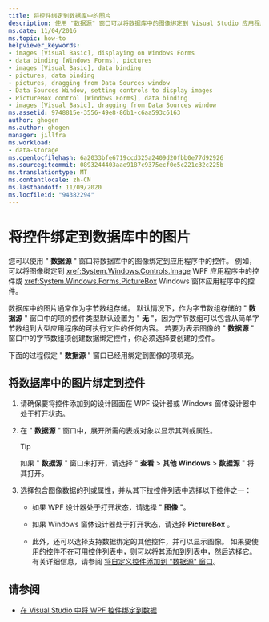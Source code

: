 ```yaml
---
title: 将控件绑定到数据库中的图片
description: 使用 "数据源" 窗口可以将数据库中的图像绑定到 Visual Studio 应用程序中的控件。
ms.date: 11/04/2016
ms.topic: how-to
helpviewer_keywords:
- images [Visual Basic], displaying on Windows Forms
- data binding [Windows Forms], pictures
- images [Visual Basic], data binding
- pictures, data binding
- pictures, dragging from Data Sources window
- Data Sources Window, setting controls to display images
- PictureBox control [Windows Forms], data binding
- images [Visual Basic], dragging from Data Sources window
ms.assetid: 9748815e-3556-49e8-86b1-c6aa593c6163
author: ghogen
ms.author: ghogen
manager: jillfra
ms.workload:
- data-storage
ms.openlocfilehash: 6a2033bfe6719ccd325a2409d20fbb0e77d92926
ms.sourcegitcommit: 0893244403aae9187c9375ecf0e5c221c32c225b
ms.translationtype: MT
ms.contentlocale: zh-CN
ms.lasthandoff: 11/09/2020
ms.locfileid: "94382294"
---
```

# <a name="bind-controls-to-pictures-from-a-database"></a>将控件绑定到数据库中的图片

您可以使用 " **数据源** " 窗口将数据库中的图像绑定到应用程序中的控件。 例如，可以将图像绑定到 <xref:System.Windows.Controls.Image> WPF 应用程序中的控件或 <xref:System.Windows.Forms.PictureBox> Windows 窗体应用程序中的控件。

数据库中的图片通常作为字节数组存储。 默认情况下，作为字节数组存储的 " **数据源** " 窗口中的项的控件类型默认设置为 " **无** "，因为字节数组可以包含从简单字节数组到大型应用程序的可执行文件的任何内容。 若要为表示图像的 " **数据源** " 窗口中的字节数组项创建数据绑定控件，你必须选择要创建的控件。

下面的过程假定 " **数据源** " 窗口已经用绑定到图像的项填充。

## <a name="to-bind-a-picture-in-a-database-to-a-control"></a>将数据库中的图片绑定到控件

1. 请确保要将控件添加到的设计图面在 WPF 设计器或 Windows 窗体设计器中处于打开状态。

2. 在 " **数据源** " 窗口中，展开所需的表或对象以显示其列或属性。

   > [!TIP]
   > 如果 " **数据源** " 窗口未打开，请选择 " **查看**  >  **其他 Windows**  >  **数据源** " 将其打开。

3. 选择包含图像数据的列或属性，并从其下拉控件列表中选择以下控件之一：

    - 如果 WPF 设计器处于打开状态，请选择 " **图像** "。

    - 如果 Windows 窗体设计器处于打开状态，请选择 **PictureBox** 。

    - 此外，还可以选择支持数据绑定的其他控件，并可以显示图像。 如果要使用的控件不在可用控件列表中，则可以将其添加到列表中，然后选择它。 有关详细信息，请参阅 [将自定义控件添加到 "数据源" 窗口](../data-tools/add-custom-controls-to-the-data-sources-window.md)。

## <a name="see-also"></a>请参阅

- [在 Visual Studio 中将 WPF 控件绑定到数据](../data-tools/bind-wpf-controls-to-data-in-visual-studio.md)
